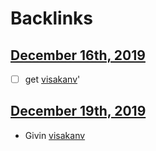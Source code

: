 
# Backlinks
## [December 16th, 2019](<December 16th, 2019.md>)
- [ ] get [visakanv](<visakanv.md>)'

## [December 19th, 2019](<December 19th, 2019.md>)
- Givin [visakanv](<visakanv.md>)

